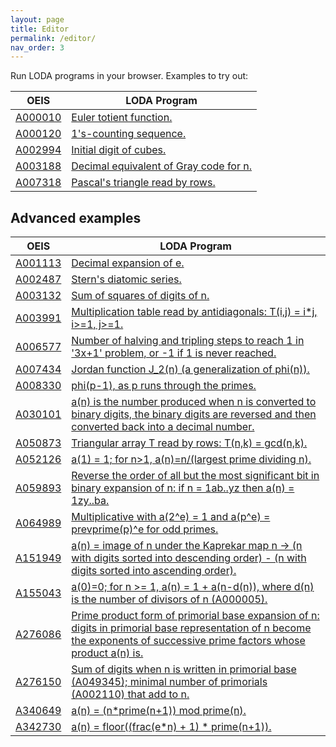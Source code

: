 ```yaml
---
layout: page
title: Editor
permalink: /editor/
nav_order: 3
---
```


Run LODA programs in your browser. Examples to try out:

|OEIS|LODA Program|
|---|---|
|[A000010](https://oeis.org/A000010)|[Euler totient function.](/edit/?oeis=10)|
|[A000120](https://oeis.org/A000120)|[1's-counting sequence.](/edit/?oeis=120)|
|[A002994](https://oeis.org/A002994)|[Initial digit of cubes.](/edit/?oeis=2994)|
|[A003188](https://oeis.org/A003188)|[Decimal equivalent of Gray code for n.](/edit/?oeis=3188)|
|[A007318](https://oeis.org/A007318)|[Pascal's triangle read by rows.](/edit/?oeis=7318)|

## Advanced examples

|OEIS|LODA Program|
|---|---|
|[A001113](https://oeis.org/A001113)|[Decimal expansion of e.](/edit/?oeis=1113)|
|[A002487](https://oeis.org/A002487)|[Stern's diatomic series.](/edit/?oeis=2487)|
|[A003132](https://oeis.org/A003132)|[Sum of squares of digits of n.](/edit/?oeis=3132)|
|[A003991](https://oeis.org/A003991)|[Multiplication table read by antidiagonals: T\(i,j\) = i*j, i>=1, j>=1.](/edit/?oeis=3991)|
|[A006577](https://oeis.org/A006577)|[Number of halving and tripling steps to reach 1 in '3x+1' problem, or -1 if 1 is never reached.](/edit/?oeis=6577)|
|[A007434](https://oeis.org/A007434)|[Jordan function J_2\(n\) \(a generalization of phi\(n\)\).](/edit/?oeis=7434)|
|[A008330](https://oeis.org/A008330)|[phi\(p-1\), as p runs through the primes.](/edit/?oeis=8330)|
|[A030101](https://oeis.org/A030101)|[a\(n\) is the number produced when n is converted to binary digits, the binary digits are reversed and then converted back into a decimal number.](/edit/?oeis=30101)|
|[A050873](https://oeis.org/A050873)|[Triangular array T read by rows: T\(n,k\) = gcd\(n,k\).](/edit/?oeis=50873)|
|[A052126](https://oeis.org/A052126)|[a\(1\) = 1; for n>1, a\(n\)=n/\(largest prime dividing n\).](/edit/?oeis=52126)|
|[A059893](https://oeis.org/A059893)|[Reverse the order of all but the most significant bit in binary expansion of n: if n = 1ab..yz then a\(n\) = 1zy..ba.](/edit/?oeis=59893)|
|[A064989](https://oeis.org/A064989)|[Multiplicative with a\(2^e\) = 1 and a\(p^e\) = prevprime\(p\)^e for odd primes.](/edit/?oeis=64989)|
|[A151949](https://oeis.org/A151949)|[a\(n\) = image of n under the Kaprekar map n -> \(n with digits sorted into descending order\) - \(n with digits sorted into ascending order\).](/edit/?oeis=151949)|
|[A155043](https://oeis.org/A155043)|[a\(0\)=0; for n >= 1, a\(n\) = 1 + a\(n-d\(n\)\), where d\(n\) is the number of divisors of n \(A000005\).](/edit/?oeis=155043)|
|[A276086](https://oeis.org/A276086)|[Prime product form of primorial base expansion of n: digits in primorial base representation of n become the exponents of successive prime factors whose product a\(n\) is.](/edit/?oeis=276086)|
|[A276150](https://oeis.org/A276150)|[Sum of digits when n is written in primorial base \(A049345\); minimal number of primorials \(A002110\) that add to n.](/edit/?oeis=276150)|
|[A340649](https://oeis.org/A340649)|[a\(n\) = \(n*prime\(n+1\)\) mod prime\(n\).](/edit/?oeis=340649)|
|[A342730](https://oeis.org/A342730)|[a\(n\) = floor\(\(frac\(e*n\) + 1\) * prime\(n+1\)\).](/edit/?oeis=342730)|

